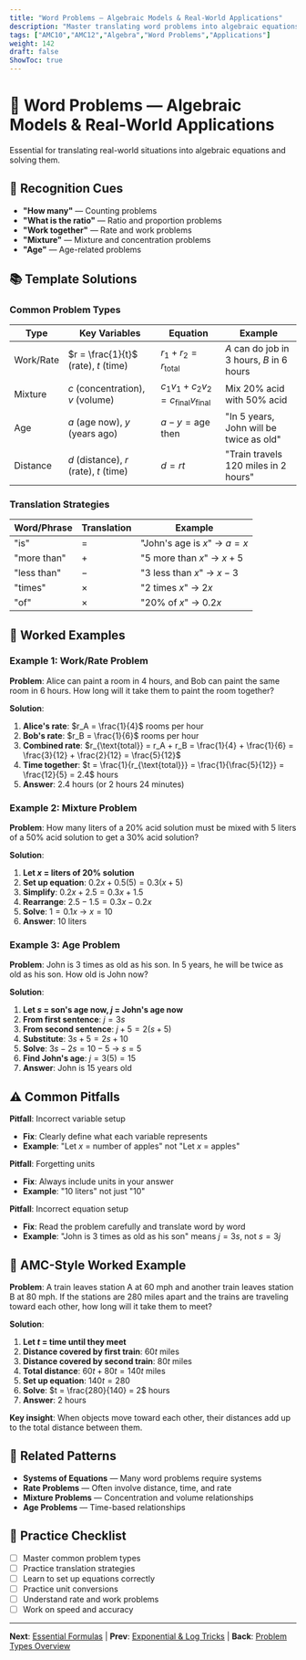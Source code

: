 ```yaml
---
title: "Word Problems — Algebraic Models & Real-World Applications"
description: "Master translating word problems into algebraic equations and solving them efficiently."
tags: ["AMC10","AMC12","Algebra","Word Problems","Applications"]
weight: 142
draft: false
ShowToc: true
---
```


# 📝 Word Problems — Algebraic Models & Real-World Applications

Essential for translating real-world situations into algebraic equations and solving them.

## 🎯 Recognition Cues

- **"How many"** — Counting problems
- **"What is the ratio"** — Ratio and proportion problems
- **"Work together"** — Rate and work problems
- **"Mixture"** — Mixture and concentration problems
- **"Age"** — Age-related problems

## 📚 Template Solutions

### Common Problem Types
| Type | Key Variables | Equation | Example |
|------|---------------|----------|---------|
| Work/Rate | $r = \frac{1}{t}$ (rate), $t$ (time) | $r_1 + r_2 = r_{\text{total}}$ | $A$ can do job in $3$ hours, $B$ in $6$ hours |
| Mixture | $c$ (concentration), $v$ (volume) | $c_1v_1 + c_2v_2 = c_{\text{final}}v_{\text{final}}$ | Mix $20\%$ acid with $50\%$ acid |
| Age | $a$ (age now), $y$ (years ago) | $a - y = \text{age then}$ | "In $5$ years, John will be twice as old" |
| Distance | $d$ (distance), $r$ (rate), $t$ (time) | $d = rt$ | "Train travels $120$ miles in $2$ hours" |

### Translation Strategies
| Word/Phrase | Translation | Example |
|-------------|-------------|---------|
| "is" | $=$ | "John's age is $x$" → $a = x$ |
| "more than" | $+$ | "$5$ more than $x$" → $x + 5$ |
| "less than" | $-$ | "$3$ less than $x$" → $x - 3$ |
| "times" | $\times$ | "$2$ times $x$" → $2x$ |
| "of" | $\times$ | "$20\%$ of $x$" → $0.2x$ |

## 🎯 Worked Examples

### Example 1: Work/Rate Problem
**Problem**: Alice can paint a room in $4$ hours, and Bob can paint the same room in $6$ hours. How long will it take them to paint the room together?

**Solution**:
1. **Alice's rate**: $r_A = \frac{1}{4}$ rooms per hour
2. **Bob's rate**: $r_B = \frac{1}{6}$ rooms per hour
3. **Combined rate**: $r_{\text{total}} = r_A + r_B = \frac{1}{4} + \frac{1}{6} = \frac{3}{12} + \frac{2}{12} = \frac{5}{12}$
4. **Time together**: $t = \frac{1}{r_{\text{total}}} = \frac{1}{\frac{5}{12}} = \frac{12}{5} = 2.4$ hours
5. **Answer**: $2.4$ hours (or $2$ hours $24$ minutes)

### Example 2: Mixture Problem
**Problem**: How many liters of a $20\%$ acid solution must be mixed with $5$ liters of a $50\%$ acid solution to get a $30\%$ acid solution?

**Solution**:
1. **Let $x$ = liters of $20\%$ solution**
2. **Set up equation**: $0.2x + 0.5(5) = 0.3(x + 5)$
3. **Simplify**: $0.2x + 2.5 = 0.3x + 1.5$
4. **Rearrange**: $2.5 - 1.5 = 0.3x - 0.2x$
5. **Solve**: $1 = 0.1x$ → $x = 10$
6. **Answer**: $10$ liters

### Example 3: Age Problem
**Problem**: John is $3$ times as old as his son. In $5$ years, he will be twice as old as his son. How old is John now?

**Solution**:
1. **Let $s$ = son's age now, $j$ = John's age now**
2. **From first sentence**: $j = 3s$
3. **From second sentence**: $j + 5 = 2(s + 5)$
4. **Substitute**: $3s + 5 = 2s + 10$
5. **Solve**: $3s - 2s = 10 - 5$ → $s = 5$
6. **Find John's age**: $j = 3(5) = 15$
7. **Answer**: John is $15$ years old

## ⚠️ Common Pitfalls

**Pitfall**: Incorrect variable setup
- **Fix**: Clearly define what each variable represents
- **Example**: "Let $x$ = number of apples" not "Let $x$ = apples"

**Pitfall**: Forgetting units
- **Fix**: Always include units in your answer
- **Example**: "$10$ liters" not just "$10$"

**Pitfall**: Incorrect equation setup
- **Fix**: Read the problem carefully and translate word by word
- **Example**: "John is $3$ times as old as his son" means $j = 3s$, not $s = 3j$

## 🎯 AMC-Style Worked Example

**Problem**: A train leaves station A at $60$ mph and another train leaves station B at $80$ mph. If the stations are $280$ miles apart and the trains are traveling toward each other, how long will it take them to meet?

**Solution**:
1. **Let $t$ = time until they meet**
2. **Distance covered by first train**: $60t$ miles
3. **Distance covered by second train**: $80t$ miles
4. **Total distance**: $60t + 80t = 140t$ miles
5. **Set up equation**: $140t = 280$
6. **Solve**: $t = \frac{280}{140} = 2$ hours
7. **Answer**: $2$ hours

**Key insight**: When objects move toward each other, their distances add up to the total distance between them.

## 🔗 Related Patterns

- **Systems of Equations** — Many word problems require systems
- **Rate Problems** — Often involve distance, time, and rate
- **Mixture Problems** — Concentration and volume relationships
- **Age Problems** — Time-based relationships

## 📝 Practice Checklist

- [ ] Master common problem types
- [ ] Practice translation strategies
- [ ] Learn to set up equations correctly
- [ ] Practice unit conversions
- [ ] Understand rate and work problems
- [ ] Work on speed and accuracy

---

**Next**: [Essential Formulas](formulas/essential-formulas) | **Prev**: [Exponential & Log Tricks](exponential-log-tricks) | **Back**: [Problem Types Overview](_index)
